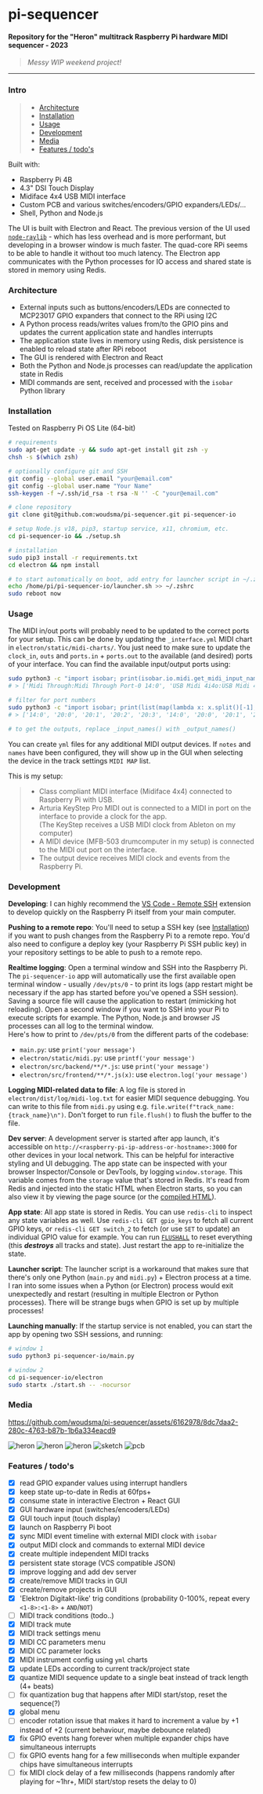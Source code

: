 # pi-sequencer

#### Repository for the "Heron" multitrack Raspberry Pi hardware MIDI sequencer - 2023  

> _Messy WIP weekend project!_
---

### Intro

> - [Architecture](#architecture)
> - [Installation](#installation)
> - [Usage](#usage)
> - [Development](#development)
> - [Media](#media)
> - [Features / todo's](#features--todos)

Built with:
- Raspberry Pi 4B
- 4.3" DSI Touch Display
- Midiface 4x4 USB MIDI interface
- Custom PCB and various switches/encoders/GPIO expanders/LEDs/...
- Shell, Python and Node.js

The UI is built with Electron and React. The previous version of the UI used [`node-raylib`](https://github.com/RobLoach/node-raylib) - which has less overhead and is more performant, but developing in a browser window is much faster. The quad-core RPi seems to be able to handle it without too much latency. The Electron app communicates with the Python processes for IO access and shared state is stored in memory using Redis.

### Architecture
- External inputs such as buttons/encoders/LEDs are connected to MCP23017 GPIO expanders that connect to the RPi using I2C
- A Python process reads/writes values from/to the GPIO pins and updates the current application state and handles interrupts
- The application state lives in memory using Redis, disk persistence is enabled to reload state after RPi reboot
- The GUI is rendered with Electron and React
- Both the Python and Node.js processes can read/update the application state in Redis
- MIDI commands are sent, received and processed with the `isobar` Python library

### Installation
Tested on Raspberry Pi OS Lite (64-bit)  
```sh
# requirements
sudo apt-get update -y && sudo apt-get install git zsh -y
chsh -s $(which zsh)

# optionally configure git and SSH
git config --global user.email "your@email.com"
git config --global user.name "Your Name"
ssh-keygen -f ~/.ssh/id_rsa -t rsa -N '' -C "your@email.com"

# clone repository
git clone git@github.com:woudsma/pi-sequencer.git pi-sequencer-io

# setup Node.js v18, pip3, startup service, x11, chromium, etc.
cd pi-sequencer-io && ./setup.sh

# installation
sudo pip3 install -r requirements.txt
cd electron && npm install

# to start automatically on boot, add entry for launcher script in ~/.zshrc (or ~/.bashrc)
echo /home/pi/pi-sequencer-io/launcher.sh >> ~/.zshrc
sudo reboot now
```

### Usage  
The MIDI in/out ports will probably need to be updated to the correct ports for your setup. This can be done by updating the `_interface.yml` MIDI chart in `electron/static/midi-charts/`. You just need to make sure to update the `clock_in`, `outs` and `ports.in` + `ports.out` to the available (and desired) ports of your interface. You can find the available input/output ports using:
```sh
sudo python3 -c "import isobar; print(isobar.io.midi.get_midi_input_names())"
# > ['Midi Through:Midi Through Port-0 14:0', 'USB Midi 4i4o:USB Midi 4i4o MIDI 1 20:0', 'USB Midi 4i4o:USB Midi 4i4o MIDI 2 20:1', 'USB Midi 4i4o:USB Midi 4i4o MIDI 3 20:2', 'USB Midi 4i4o:USB Midi 4i4o MIDI 4 20:3', 'Midi Through:Midi Through Port-0 14:0', 'USB Midi 4i4o:USB Midi 4i4o MIDI 1 20:0', 'USB Midi 4i4o:USB Midi 4i4o MIDI 2 20:1', 'USB Midi 4i4o:USB Midi 4i4o MIDI 3 20:2', 'USB Midi 4i4o:USB Midi 4i4o MIDI 4 20:3']

# filter for port numbers
sudo python3 -c "import isobar; print(list(map(lambda x: x.split()[-1], isobar.io.midi.get_midi_input_names())))"
# > ['14:0', '20:0', '20:1', '20:2', '20:3', '14:0', '20:0', '20:1', '20:2', '20:3']

# to get the outputs, replace _input_names() with _output_names()
```

You can create `yml` files for any additional MIDI output devices. If `notes` and `names` have been configured, they will show up in the GUI when selecting the device in the track settings `MIDI MAP` list.  

This is my setup:

> - Class compliant MIDI interface (Midiface 4x4) connected to Raspberry Pi with USB.  
> - Arturia KeyStep Pro MIDI out is connected to a MIDI in port on the interface to provide a clock for the app.  
>   (The KeyStep receives a USB MIDI clock from Ableton on my computer)
> - A MIDI device (MFB-503 drumcomputer in my setup) is connected to the MIDI out port on the interface.
> - The output device receives MIDI clock and events from the Raspberry Pi.

### Development
**Developing**: I can highly recommend the [VS Code - Remote SSH](https://code.visualstudio.com/docs/remote/ssh) extension to develop quickly on the Raspberry Pi itself from your main computer.  

**Pushing to a remote repo**: You'll need to setup a SSH key (see [Installation](https://github.com/woudsma/pi-sequencer/edit/master/README.md#installation)) if you want to push changes from the Raspberry Pi to a remote repo. You'd also need to configure a deploy key (your Raspberry Pi SSH public key) in your repository settings to be able to push to a remote repo.

**Realtime logging**: Open a terminal window and SSH into the Raspberry Pi. The `pi-sequencer-io` app will automatically use the first available open terminal window - usually `/dev/pts/0` - to print its logs (app restart might be necessary if the app has started before you've opened a SSH session). Saving a source file will cause the application to restart (mimicking hot reloading). Open a second window if you want to SSH into your Pi to execute scripts for example. The Python, Node.js and browser JS processes can all log to the terminal window.  
Here's how to print to `/dev/pts/0` from the different parts of the codebase:
- `main.py`: use `print('your message')`
- `electron/static/midi.py`: use `printf('your message')`
- `electron/src/backend/**/*.js`: use `print('your message')`
- `electron/src/frontend/**/*.js(x)`: use `electron.log('your message')`

**Logging MIDI-related data to file**: A log file is stored in `electron/dist/log/midi-log.txt` for easier MIDI sequence debugging. You can write to this file from `midi.py` using e.g. `file.write(f"track_name: {track_name}\n")`. Don't forget to run `file.flush()` to flush the buffer to the file.

**Dev server**: A development server is started after app launch, it's accessible on `http://<raspberry-pi-ip-address-or-hostname>:3000` for other devices in your local network. This can be helpful for interactive styling and UI debugging. The app state can be inspected with your browser Inspector/Console or DevTools, by logging `window.storage`. This variable comes from the `storage` value that's stored in Redis. It's read from Redis and injected into the static HTML when Electron starts, so you can also view it by viewing the page source (or the [compiled HTML](https://github.com/woudsma/pi-sequencer/blob/master/electron/dist/frontend/index.html#L15)).

**App state**: All app state is stored in Redis. You can use `redis-cli` to inspect any state variables as well. Use `redis-cli GET gpio_keys` to fetch all current GPIO keys, or `redis-cli GET switch_2` to fetch (or use `SET` to update) an individual GPIO value for example. You can run [`FLUSHALL`](https://redis.io/commands/flushall/) to reset everything (this ***destroys*** all tracks and state). Just restart the app to re-initialize the state.

**Launcher script**: The launcher script is a workaround that makes sure that there's only one Python (`main.py` and `midi.py`) + Electron process at a time. I ran into some issues when a Python (or Electron) process would exit unexpectedly and restart (resulting in multiple Electron or Python processes). There will be strange bugs when GPIO is set up by multiple processes!

**Launching manually**: If the startup service is not enabled, you can start the app by opening two SSH sessions, and running:
```sh
# window 1
sudo python3 pi-sequencer-io/main.py

# window 2
cd pi-sequencer-io/electron
sudo startx ./start.sh -- -nocursor
```

### Media

https://github.com/woudsma/pi-sequencer/assets/6162978/8dc7daa2-280c-4763-b87b-1b6a334eacd9

![heron](assets/heron1.jpg)
![heron](assets/heron2.jpg)
![heron](assets/heron0.jpg)
![sketch](assets/sketch.jpg)
![pcb](assets/pcb.jpg)

### Features / todo's
- [x] read GPIO expander values using interrupt handlers
- [x] keep state up-to-date in Redis at 60fps+
- [x] consume state in interactive Electron + React GUI
- [x] GUI hardware input (switches/encoders/LEDs)
- [x] GUI touch input (touch display)
- [x] launch on Raspberry Pi boot
- [x] sync MIDI event timeline with external MIDI clock with `isobar`
- [x] output MIDI clock and commands to external MIDI device
- [x] create multiple independent MIDI tracks
- [x] persistent state storage (VCS compatible JSON)
- [x] improve logging and add dev server
- [x] create/remove MIDI tracks in GUI
- [x] create/remove projects in GUI
- [x] 'Elektron Digitakt-like' trig conditions (probability 0-100%, repeat every `<1-8>:<1-8>` + `AND`/`NOT`)
- [ ] MIDI track conditions (todo..)
- [x] MIDI track mute
- [x] MIDI track settings menu
- [x] MIDI CC parameters menu
- [x] MIDI CC parameter locks
- [x] MIDI instrument config using `yml` charts
- [x] update LEDs according to current track/project state
- [x] quantize MIDI sequence update to a single beat instead of track length (4+ beats)
- [ ] fix quantization bug that happens after MIDI start/stop, reset the sequence(?)
- [x] global menu
- [ ] encoder rotation issue that makes it hard to increment a value by +1 instead of +2 (current behaviour, maybe debounce related)
- [x] fix GPIO events hang forever when multiple expander chips have simultaneous interrupts
- [ ] fix GPIO events hang for a few milliseconds when multiple expander chips have simultaneous interrupts
- [ ] fix MIDI clock delay of a few milliseconds (happens randomly after playing for ~1hr+, MIDI start/stop resets the delay to 0)
